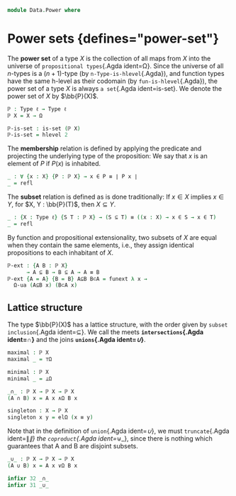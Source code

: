 <!--
```agda
open import 1Lab.Prelude

open import Data.Sum
```
-->

```agda
module Data.Power where
```

<!--
```agda
private variable
  ℓ : Level
  X : Type ℓ
```
-->

# Power sets {defines="power-set"}

The **power set** of a type $X$ is the collection of all maps from $X$
into the universe of `propositional types`{.Agda ident=Ω}. Since
the universe of all $n$-types is a $(n+1)$-type (by
`n-Type-is-hlevel`{.Agda}), and function types have the same h-level as
their codomain (by `fun-is-hlevel`{.Agda}), the power set of a type $X$ is
always `a set`{.Agda ident=is-set}. We denote the power set of $X$ by
$\bb{P}(X)$.

```agda
ℙ : Type ℓ → Type ℓ
ℙ X = X → Ω

ℙ-is-set : is-set (ℙ X)
ℙ-is-set = hlevel 2
```

The **membership** relation is defined by applying the predicate and
projecting the underlying type of the proposition: We say that $x$ is an
element of $P$ if $P(x)$ is inhabited.

```agda
_ : ∀ {x : X} {P : ℙ X} → x ∈ P ≡ ∣ P x ∣
_ = refl
```

The **subset** relation is defined as is done traditionally: If $x \in
X$ implies $x \in Y$, for $X, Y : \bb{P}(T)$, then $X \subseteq Y$.

```agda
_ : {X : Type ℓ} {S T : ℙ X} → (S ⊆ T) ≡ ((x : X) → x ∈ S → x ∈ T)
_ = refl
```

By function and propositional extensionality, two subsets of $X$ are
equal when they contain the same elements, i.e., they assign identical
propositions to each inhabitant of $X$.

```agda
ℙ-ext : {A B : ℙ X}
      → A ⊆ B → B ⊆ A → A ≡ B
ℙ-ext {A = A} {B = B} A⊆B B⊂A = funext λ x →
  Ω-ua (A⊆B x) (B⊂A x)
```

## Lattice structure

The type $\bb{P}(X)$ has a lattice structure, with the order given by
`subset inclusion`{.Agda ident=⊆}. We call the meets
**`intersections`{.Agda ident=_∩_}** and the joins **`unions`{.Agda
ident=_∪_}**.

```agda
maximal : ℙ X
maximal _ = ⊤Ω

minimal : ℙ X
minimal _ = ⊥Ω

_∩_ : ℙ X → ℙ X → ℙ X
(A ∩ B) x = A x ∧Ω B x
```

<!--
```agda
_ = ∥_∥
_ = _⊎_
```
-->

```agda
singleton : X → ℙ X
singleton x y = elΩ (x ≡ y)
```

Note that in the definition of `union`{.Agda ident=_∪_}, we must
`truncate`{.Agda ident=∥_∥} the `coproduct`{.Agda ident=_⊎_}, since there
is nothing which guarantees that A and B are disjoint subsets.

```agda
_∪_ : ℙ X → ℙ X → ℙ X
(A ∪ B) x = A x ∨Ω B x

infixr 32 _∩_
infixr 31 _∪_
```
